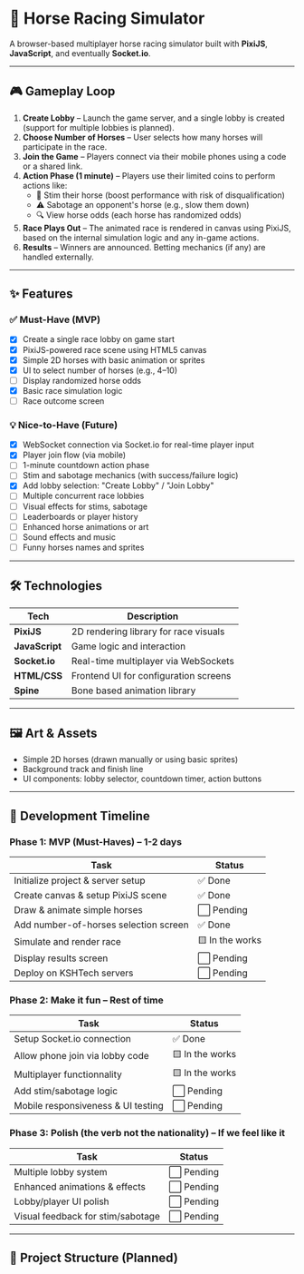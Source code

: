 # 🐎 Horse Racing Simulator

A browser-based multiplayer horse racing simulator built with **PixiJS**, **JavaScript**, and eventually **Socket.io**.

---

## 🎮 Gameplay Loop

1. **Create Lobby** – Launch the game server, and a single lobby is created (support for multiple lobbies is planned).
2. **Choose Number of Horses** – User selects how many horses will participate in the race.
3. **Join the Game** – Players connect via their mobile phones using a code or a shared link.
4. **Action Phase (1 minute)** – Players use their limited coins to perform actions like:
   - 🐎 Stim their horse (boost performance with risk of disqualification)
   - ⚠️ Sabotage an opponent's horse (e.g., slow them down)
   - 🔍 View horse odds (each horse has randomized odds)
5. **Race Plays Out** – The animated race is rendered in canvas using PixiJS, based on the internal simulation logic and any in-game actions.
6. **Results** – Winners are announced. Betting mechanics (if any) are handled externally.

---

## ✨ Features

### ✅ Must-Have (MVP)

- [x] Create a single race lobby on game start
- [x] PixiJS-powered race scene using HTML5 canvas
- [x] Simple 2D horses with basic animation or sprites
- [x] UI to select number of horses (e.g., 4–10)
- [ ] Display randomized horse odds
- [x] Basic race simulation logic
- [ ] Race outcome screen

### 💡 Nice-to-Have (Future)

- [x] WebSocket connection via Socket.io for real-time player input
- [x] Player join flow (via mobile)
- [ ] 1-minute countdown action phase
- [ ] Stim and sabotage mechanics (with success/failure logic)
- [x] Add lobby selection: "Create Lobby" / "Join Lobby"
- [ ] Multiple concurrent race lobbies
- [ ] Visual effects for stims, sabotage
- [ ] Leaderboards or player history
- [ ] Enhanced horse animations or art
- [ ] Sound effects and music
- [ ] Funny horses names and sprites

---

## 🛠️ Technologies

| Tech           | Description                           |
| -------------- | ------------------------------------- |
| **PixiJS**     | 2D rendering library for race visuals |
| **JavaScript** | Game logic and interaction            |
| **Socket.io**  | Real-time multiplayer via WebSockets  |
| **HTML/CSS**   | Frontend UI for configuration screens |
| **Spine**      | Bone based animation library          |

---

## 🖼️ Art & Assets

- Simple 2D horses (drawn manually or using basic sprites)
- Background track and finish line
- UI components: lobby selector, countdown timer, action buttons

---

## 🧠 Development Timeline

### Phase 1: MVP (Must-Haves) – **1-2 days**

| Task                                  | Status      |
| ------------------------------------- | ----------- |
| Initialize project & server setup     | ✅ Done |
| Create canvas & setup PixiJS scene    | ✅ Done |
| Draw & animate simple horses          | ⬜️ Pending |
| Add number-of-horses selection screen | ✅ Done |
| Simulate and render race              | 🟨 In the works |
| Display results screen                | ⬜️ Pending |
| Deploy on KSHTech servers             | ⬜️ Pending |

### Phase 2: Make it fun – **Rest of time**

| Task                               | Status      |
| ---------------------------------- | ----------- |
| Setup Socket.io connection         | ✅ Done |
| Allow phone join via lobby code    | 🟨 In the works |
| Multiplayer functionnality         | 🟨 In the works |
| Add stim/sabotage logic            | ⬜️ Pending |
| Mobile responsiveness & UI testing | ⬜️ Pending |

### Phase 3: Polish (the verb not the nationality) – **If we feel like it**

| Task                              | Status      |
| --------------------------------- | ----------- |
| Multiple lobby system             | ⬜️ Pending |
| Enhanced animations & effects     | ⬜️ Pending |
| Lobby/player UI polish            | ⬜️ Pending |
| Visual feedback for stim/sabotage | ⬜️ Pending |

---

## 📂 Project Structure (Planned)
